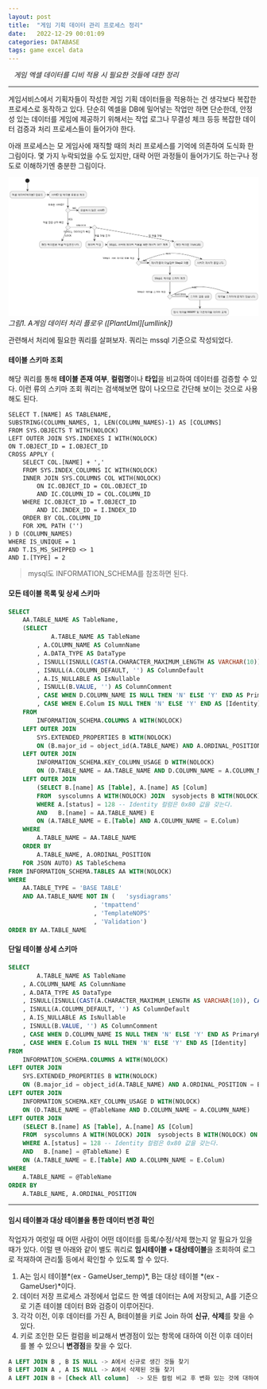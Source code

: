 ```yaml
---
layout: post
title:  "게임 기획 데이터 관리 프로세스 정리"
date:   2022-12-29 00:01:09
categories: DATABASE
tags: game excel data
---
```


<i class="fa-regular fa-circle-check" style="margin-right:0.7rem"></i>*게임 엑셀 데이터를 디비 적용 시 필요한 것들에 대한 정리*

---

게임서비스에서 기획자들이 작성한 게임 기획 데이터들을 적용하는 건 생각보다 복잡한 프로세스로 동작하고 있다. 단순히 엑셀을 DB에 밀어넣는 작업만 하면 단순한데, 
안정성 있는 데이터를 게임에 제공하기 위해서는 작업 로그나 무결성 체크 등등 복잡한 데이터 검증과 처리 프로세스들이 들어가야 한다.   
   
   
아래 프로세스는 모 게임사에 재직할 때의 처리 프로세스를 기억에 의존하여 도식화 한 그림이다. 몇 가지 누락되었을 수도 있지만, 대략 어떤 과정들이 들어가기도 하는구나 정도로 이해하기엔 충분한 그림이다.

<a href="/assets/images/25_1.png" data-lightbox="falcon9-large" data-title="플로우">
  <img src="/assets/images/25_1.png" title="플로우">
</a>
<em>그림1. A게임 데이터 처리 플로우 ([PlantUml][umllink])</em>

관련해서 처리에 필요한 쿼리를 살펴보자. 쿼리는 mssql 기준으로 작성되었다.

#### 테이블 스키마 조회

해당 쿼리를 통해 **테이블 존재 여부**, **컬럼명**이나 **타입**을 비교하여 데이터를 검증할 수 있다. 이런 류의 스키마 조회 쿼리는 검색해보면 많이 나오므로 간단해 보이는 것으로 사용해도 된다.

```
SELECT T.[NAME] AS TABLENAME,  
SUBSTRING(COLUMN_NAMES, 1, LEN(COLUMN_NAMES)-1) AS [COLUMNS] 
FROM SYS.OBJECTS T WITH(NOLOCK) 
LEFT OUTER JOIN SYS.INDEXES I WITH(NOLOCK) 
ON T.OBJECT_ID = I.OBJECT_ID 
CROSS APPLY (
    SELECT COL.[NAME] + ',' 
    FROM SYS.INDEX_COLUMNS IC WITH(NOLOCK) 
    INNER JOIN SYS.COLUMNS COL WITH(NOLOCK) 
        ON IC.OBJECT_ID = COL.OBJECT_ID 
        AND IC.COLUMN_ID = COL.COLUMN_ID 
    WHERE IC.OBJECT_ID = T.OBJECT_ID 
        AND IC.INDEX_ID = I.INDEX_ID 
    ORDER BY COL.COLUMN_ID 
    FOR XML PATH ('') 
) D (COLUMN_NAMES) 
WHERE IS_UNIQUE = 1 
AND T.IS_MS_SHIPPED <> 1 
AND I.[TYPE] = 2
```

> mysql도 INFORMATION_SCHEMA를 참조하면 된다.

#### 모든 테이블 목록 및 상세 스키마

```sql
SELECT  
    AA.TABLE_NAME AS TableName, 
    (SELECT 
            A.TABLE_NAME AS TableName 
        , A.COLUMN_NAME AS ColumnName 
        , A.DATA_TYPE AS DataType 
        , ISNULL(ISNULL(CAST(A.CHARACTER_MAXIMUM_LENGTH AS VARCHAR(10)), CAST(A.NUMERIC_PRECISION AS VARCHAR(10))), '-2') AS ColumnLength 
        , ISNULL(A.COLUMN_DEFAULT, '') AS ColumnDefault 
        , A.IS_NULLABLE AS IsNullable 
        , ISNULL(B.VALUE, '') AS ColumnComment 
        , CASE WHEN D.COLUMN_NAME IS NULL THEN 'N' ELSE 'Y' END AS PrimaryKey 
        , CASE WHEN E.Colum IS NULL THEN 'N' ELSE 'Y' END AS [Identity] 
    FROM 
        INFORMATION_SCHEMA.COLUMNS A WITH(NOLOCK) 
    LEFT OUTER JOIN 
        SYS.EXTENDED_PROPERTIES B WITH(NOLOCK)  
        ON (B.major_id = object_id(A.TABLE_NAME) AND A.ORDINAL_POSITION = B.minor_id) 
    LEFT OUTER JOIN 
        INFORMATION_SCHEMA.KEY_COLUMN_USAGE D WITH(NOLOCK) 
        ON (D.TABLE_NAME = AA.TABLE_NAME AND D.COLUMN_NAME = A.COLUMN_NAME) 
    LEFT OUTER JOIN 
        (SELECT B.[name] AS [Table], A.[name] AS [Colum] 
        FROM  syscolumns A WITH(NOLOCK) JOIN  sysobjects B WITH(NOLOCK) ON (B.id = A.id) 
        WHERE A.[status] = 128 -- Identity 컬럼은 0x80 값을 갖는다. 
        AND   B.[name] = AA.TABLE_NAME) E  
        ON (A.TABLE_NAME = E.[Table] AND A.COLUMN_NAME = E.Colum) 
    WHERE  
        A.TABLE_NAME = AA.TABLE_NAME 
    ORDER BY  
        A.TABLE_NAME, A.ORDINAL_POSITION 
    FOR JSON AUTO) AS TableSchema 
FROM INFORMATION_SCHEMA.TABLES AA WITH(NOLOCK) 
WHERE  
    AA.TABLE_TYPE = 'BASE TABLE' 
    AND AA.TABLE_NAME NOT IN (   'sysdiagrams' 
                        , 'tmpattend' 
                        , 'TemplateNOPS' 
                        , 'Validation') 
ORDER BY AA.TABLE_NAME
```

#### 단일 테이블 상세 스키마

```sql
SELECT 
        A.TABLE_NAME AS TableName 
    , A.COLUMN_NAME AS ColumnName 
    , A.DATA_TYPE AS DataType 
    , ISNULL(ISNULL(CAST(A.CHARACTER_MAXIMUM_LENGTH AS VARCHAR(10)), CAST(A.NUMERIC_PRECISION AS VARCHAR(10))), '-2') AS ColumnLength 
    , ISNULL(A.COLUMN_DEFAULT, '') AS ColumnDefault 
    , A.IS_NULLABLE AS IsNullable 
    , ISNULL(B.VALUE, '') AS ColumnComment 
    , CASE WHEN D.COLUMN_NAME IS NULL THEN 'N' ELSE 'Y' END AS PrimaryKey 
    , CASE WHEN E.Colum IS NULL THEN 'N' ELSE 'Y' END AS [Identity] 
FROM 
    INFORMATION_SCHEMA.COLUMNS A WITH(NOLOCK) 
LEFT OUTER JOIN 
    SYS.EXTENDED_PROPERTIES B WITH(NOLOCK)  
    ON (B.major_id = object_id(A.TABLE_NAME) AND A.ORDINAL_POSITION = B.minor_id) 
LEFT OUTER JOIN 
    INFORMATION_SCHEMA.KEY_COLUMN_USAGE D WITH(NOLOCK) 
    ON (D.TABLE_NAME = @TableName AND D.COLUMN_NAME = A.COLUMN_NAME) 
LEFT OUTER JOIN 
    (SELECT B.[name] AS [Table], A.[name] AS [Colum] 
    FROM  syscolumns A WITH(NOLOCK) JOIN  sysobjects B WITH(NOLOCK) ON (B.id = A.id) 
    WHERE A.[status] = 128 -- Identity 컬럼은 0x80 값을 갖는다. 
    AND   B.[name] = @TableName) E  
    ON (A.TABLE_NAME = E.[Table] AND A.COLUMN_NAME = E.Colum) 
WHERE  
    A.TABLE_NAME = @TableName 
ORDER BY  
    A.TABLE_NAME, A.ORDINAL_POSITION
```

---

#### 임시 테이블과 대상 테이블을 통한 데이터 변경 확인

작업자가 여럿일 때 어떤 사람이 어떤 데이터를 등록/수정/삭제 했는지 알 필요가 있을 때가 있다. 이럴 땐 아래와 같이 별도 쿼리로 **임시테이블 + 대상테이블**을 조회하여 로그로 적재하여 관리툴 등에서 확인할 수 있도록 할 수 있다.

1. A는 임시 테이블*(ex - GameUser_temp)*, B는 대상 테이블 *(ex - GameUser)*이다.
2. 데이터 저장 프로세스 과정에서 업로드 한 엑셀 데이터는 A에 저장되고, A를 기준으로 기존 테이블 데이터 B와 검증이 이루어진다.
3. 각각 이전, 이후 데이터를 가진 A, B테이블을 키로 Join 하여 <span class="text-success">**신규**</span>, <span class="text-danger">**삭제**</span>를 찾을 수 있다.
4. 키로 조인한 모든 컬럼을 비교해서 변경점이 있는 항목에 대하여 이전 이후 데이터를 볼 수 있으니 <span class="text-warning">**변경점**</span>을 찾을 수 있다.

```sql
A LEFT JOIN B , B IS NULL -> A에서 신규로 생긴 것들 찾기
B LEFT JOIN A , A IS NULL -> A에서 삭제된 것들 찾기
A LEFT JOIN B + [Check All column]  -> 모든 컬럼 비교 후 변화 있는 것에 대하여 before, after 를 찾을 수 있다.
```

[umllink]: https://www.plantuml.com/plantuml/uml/bLHVQzDm57tFfxZaQHDMS1z09xL2SNHWjmSPUnWkmy6iicNuchfV8JIJjRXOLvBGGN4AUSXgAode5yhl_hw3DxyiVqeiw4i9pRddddFkQJTEzVqJ_UpDiRBoO1NMrXw1YeC-TWpW7mDqfu85Aw9pGKyyl5e577JuZSC_EQhoZpYGbCpX4rP_2ZouX0m6w8p4y1koEy39LBHzLL6E3a5DlXQs0-dSOnNqrrfB0MBRRMpjvPWlU6i0sbrqZGojAjhngHQ32Vsorjm3OatbeZUAGXFml2tE7H3NDhfXnYxvTngRMzNdoH2VC_myHS_atQlSAOtGsl8mWDm9ktnE6v9zueBS_YB5mfvoQrvmltrordgrhsjgCXjhXaMQ1Gh06nBY4rEcWypqAUcKe7LmT4YFz-OJ-z9AURcCAs5FE73SHw_3BPDRuuggf6p9fr9UAS_QrBLt3oltkUEW1mNOg8t3x-WoG8V9Kte-MWvDqrwV_pIoarFCYqHBeNa7v5NJMaM1KHnPD2B3o6kJuGX6IW5jngrUDFcDmm1Y5UiG1tHvJLNy3p2i7RnztqeZMQyKEzuTYmzZVckM32-1bSq-UrBVZ6zO1ilC_H17JXA2YTtPNwmtTwhLMbCcbgs99WP-TG7PNVHZHcwNligzeSSeZuBeUgDPUx4jVzHH650_yrTv4w9PZoofoWPrYVvd_W00